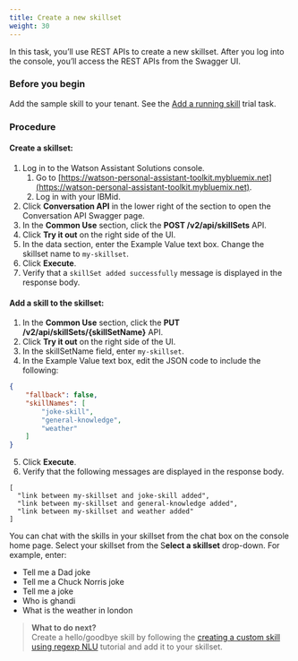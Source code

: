 ```yaml
---
title: Create a new skillset
weight: 30
---
```


In this task, you’ll use REST APIs to create a new skillset.  After you log into the console, you’ll access the REST APIs from the Swagger UI.  

### Before you begin

Add the sample skill to your tenant. See the [Add a running skill]({{site.baseur}}/trial/add-running-skill/) trial task.

### Procedure

#### Create a skillset:

1. Log in to the Watson Assistant Solutions console.
    1. Go to [https://watson-personal-assistant-toolkit.mybluemix.net](https://watson-personal-assistant-toolkit.mybluemix.net).
    2. Log in with your IBMid.
2. Click **Conversation API** in the lower right of the section to open the Conversation API Swagger page.
3. In the **Common Use** section, click the **POST /v2/api/skillSets** API.
4. Click **Try it out** on the right side of the UI.
5. In the data section, enter the Example Value text box. Change the skillset name to `my-skillset`.
6. Click **Execute**.
7. Verify that a `skillSet added successfully` message is displayed in the response body.

#### Add a skill to the skillset:

1. In the **Common Use** section, click the **PUT /v2/api/skillSets/{skillSetName}** API.
2. Click **Try it out** on the right side of the UI.
3. In the skillSetName field, enter `my-skillset`.
4. In the Example Value text box, edit the JSON code to include the following:
```json
{
    "fallback": false,
    "skillNames": [
        "joke-skill",
        "general-knowledge",
        "weather"
    ]
}
```
5. Click **Execute**.
6. Verify that the following messages are displayed in the response body.
```
[
  "link between my-skillset and joke-skill added",
  "link between my-skillset and general-knowledge added",
  "link between my-skillset and weather added"
]
```

You can chat with the skills in your skillset from the chat box on the console home page. Select your skillset from the S**elect a skillset** drop-down.   For example, enter:
* Tell me a Dad joke
* Tell me a Chuck Norris joke
* Tell me a joke
* Who is ghandi
* What is the weather in london

> **What to do next?**<br/>
Create a hello/goodbye skill by following the [creating a custom skill using regexp NLU]({{site.baseurl}}/skills/build-skill/) tutorial and add it to your skillset.
